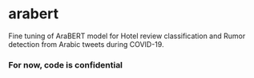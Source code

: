 # arabert
Fine tuning of AraBERT model for Hotel review classification and Rumor detection from Arabic tweets during COVID-19.

### For now, code is confidential
